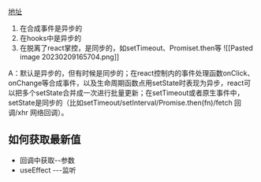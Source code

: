[地址](https://juejin.cn/post/7035104240217358350)

1. 在合成事件是异步的
2. 在hooks中是异步的
3. 在脱离了react掌控，是同步的，如setTimeout、Promiset.then等
![[Pasted image 20230209165704.png]]


A：默认是异步的，但有时候是同步的；在react控制内的事件处理函数onClick、onChange等合成事件，以及生命周期函数点用setState时表现为异步，react可以把多个setState合并成一次进行批量更新；在setTimeout或者原生事件中，setState是同步的（比如setTimeout/setInterval/Promise.then(fn)/fetch 回调/xhr 网络回调）。


## 如何获取最新值

- 回调中获取--参数
- useEffect ---监听
